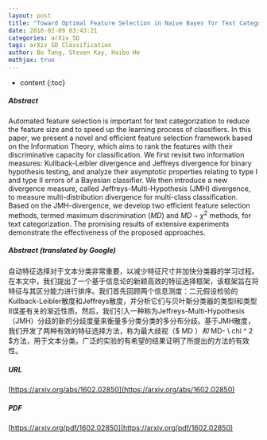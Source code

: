 ```yaml
---
layout: post
title: "Toward Optimal Feature Selection in Naive Bayes for Text Categorization"
date: 2016-02-09 03:43:21
categories: arXiv_SD
tags: arXiv_SD Classification
author: Bo Tang, Steven Kay, Haibo He
mathjax: true
---
```


* content
{:toc}

##### Abstract
Automated feature selection is important for text categorization to reduce the feature size and to speed up the learning process of classifiers. In this paper, we present a novel and efficient feature selection framework based on the Information Theory, which aims to rank the features with their discriminative capacity for classification. We first revisit two information measures: Kullback-Leibler divergence and Jeffreys divergence for binary hypothesis testing, and analyze their asymptotic properties relating to type I and type II errors of a Bayesian classifier. We then introduce a new divergence measure, called Jeffreys-Multi-Hypothesis (JMH) divergence, to measure multi-distribution divergence for multi-class classification. Based on the JMH-divergence, we develop two efficient feature selection methods, termed maximum discrimination ($MD$) and $MD-\chi^2$ methods, for text categorization. The promising results of extensive experiments demonstrate the effectiveness of the proposed approaches.

##### Abstract (translated by Google)
自动特征选择对于文本分类非常重要，以减少特征尺寸并加快分类器的学习过程。在本文中，我们提出了一个基于信息论的新颖高效的特征选择框架，该框架旨在将特征与其区分能力进行排序。我们首先回顾两个信息测度：二元假设检验的Kullback-Leibler散度和Jeffreys散度，并分析它们与贝叶斯分类器的类型I和类型II误差有关的渐近性质。然后，我们引入一种称为Jeffreys-Multi-Hypothesis（JMH）分歧的新的分歧度量来衡量多分类分类的多分布分歧。基于JMH散度，我们开发了两种有效的特征选择方法，称为最大歧视（$ MD $）和$ MD- \ chi ^ 2 $方法，用于文本分类。广泛的实验的有希望的结果证明了所提出的方法的有效性。

##### URL
[https://arxiv.org/abs/1602.02850](https://arxiv.org/abs/1602.02850)

##### PDF
[https://arxiv.org/pdf/1602.02850](https://arxiv.org/pdf/1602.02850)

